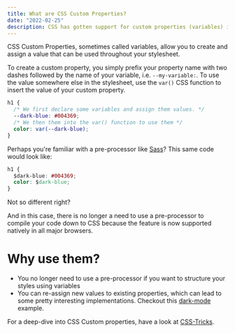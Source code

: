 ```yaml
---
title: What are CSS Custom Properties?
date: "2022-02-25"
description: CSS has gotten support for custom properties (variables) in all modern browsers. Here is how to use them.
---
```


CSS Custom Properties, sometimes called variables, allow you to create and assign a value that can be used throughout your stylesheet.

To create a custom property, you simply prefix your property name with two dashes followed by the name of your variable, i.e. `--my-variable:`. To use the value somewhere else in the stylesheet, use the `var()` CSS function to insert the value of your custom property.

```css
h1 {
  /* We first declare some variables and assign them values. */
  --dark-blue: #004369;
  /* We then them into the var() function to use them */
  color: var(--dark-blue);
}
```

Perhaps you're familiar with a pre-processor like [Sass](https://sass-lang.com/)? This same code would look like:

```css
h1 {
  $dark-blue: #004369;
  color: $dark-blue;
}
```

Not so different right?

And in this case, there is no longer a need to use a pre-processor to compile your code down to CSS because the feature is now supported natively in all major browsers.

# Why use them?

- You no longer need to use a pre-processor if you want to structure your styles using variables
- You can re-assign new values to existing properties, which can lead to some pretty interesting implementations. Checkout this [dark-mode](https://codyhouse.co/blog/post/css-custom-properties-vs-sass-variables) example.

For a deep-dive into CSS Custom properties, have a look at [CSS-Tricks](https://css-tricks.com/making-custom-properties-css-variables-dynamic/).
